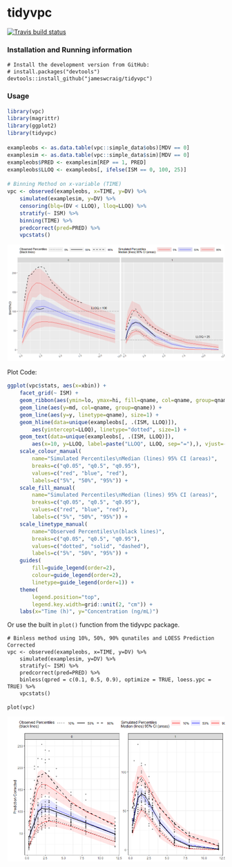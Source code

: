 tidyvpc
========
<!-- badges: start -->
  [![Travis build status](https://travis-ci.org/jameswcraig/tidyvpc.svg?branch=master)](https://travis-ci.org/jameswcraig/tidyvpc)
  <!-- badges: end -->
  
### Installation and Running information
```
# Install the development version from GitHub:
# install.packages("devtools")
devtools::install_github("jameswcraig/tidyvpc")

```

### Usage

``` r
library(vpc)
library(magrittr)
library(ggplot2)
library(tidyvpc)

exampleobs <- as.data.table(vpc::simple_data$obs)[MDV == 0]
examplesim <- as.data.table(vpc::simple_data$sim)[MDV == 0]
exampleobs$PRED <- examplesim[REP == 1, PRED]
exampleobs$LLOQ <- exampleobs[, ifelse(ISM == 0, 100, 25)]

# Binning Method on x-variable (TIME)
vpc <- observed(exampleobs, x=TIME, y=DV) %>%
    simulated(examplesim, y=DV) %>%
    censoring(blq=(DV < LLOQ), lloq=LLOQ) %>%
    stratify(~ ISM) %>%
    binning(TIME) %>%
    predcorrect(pred=PRED) %>%
    vpcstats()

```
![Example](./inst/img/snapshot1.png)

Plot Code:

``` r
ggplot(vpc$stats, aes(x=xbin)) +
    facet_grid(~ ISM) +
    geom_ribbon(aes(ymin=lo, ymax=hi, fill=qname, col=qname, group=qname), alpha=0.1, col=NA) +
    geom_line(aes(y=md, col=qname, group=qname)) +
    geom_line(aes(y=y, linetype=qname), size=1) +
    geom_hline(data=unique(exampleobs[, .(ISM, LLOQ)]),
        aes(yintercept=LLOQ), linetype="dotted", size=1) +
    geom_text(data=unique(exampleobs[, .(ISM, LLOQ)]),
        aes(x=10, y=LLOQ, label=paste("LLOQ", LLOQ, sep="="),), vjust=-1) +
    scale_colour_manual(
        name="Simulated Percentiles\nMedian (lines) 95% CI (areas)",
        breaks=c("q0.05", "q0.5", "q0.95"),
        values=c("red", "blue", "red"),
        labels=c("5%", "50%", "95%")) +
    scale_fill_manual(
        name="Simulated Percentiles\nMedian (lines) 95% CI (areas)",
        breaks=c("q0.05", "q0.5", "q0.95"),
        values=c("red", "blue", "red"),
        labels=c("5%", "50%", "95%")) +
    scale_linetype_manual(
        name="Observed Percentiles\n(black lines)",
        breaks=c("q0.05", "q0.5", "q0.95"),
        values=c("dotted", "solid", "dashed"),
        labels=c("5%", "50%", "95%")) +
    guides(
        fill=guide_legend(order=2),
        colour=guide_legend(order=2),
        linetype=guide_legend(order=1)) +
    theme(
        legend.position="top",
        legend.key.width=grid::unit(2, "cm")) +
    labs(x="Time (h)", y="Concentration (ng/mL)")
```
Or use the built in `plot()` function from the tidyvpc package.

```{r}
# Binless method using 10%, 50%, 90% qunatiles and LOESS Prediction Corrected
vpc <- observed(exampleobs, x=TIME, y=DV) %>%
    simulated(examplesim, y=DV) %>%
    stratify(~ ISM) %>%
    predcorrect(pred=PRED) %>%
    binless(qpred = c(0.1, 0.5, 0.9), optimize = TRUE, loess.ypc = TRUE) %>%
    vpcstats()

plot(vpc)
```

![Example](./inst/img/snapshot2.png)